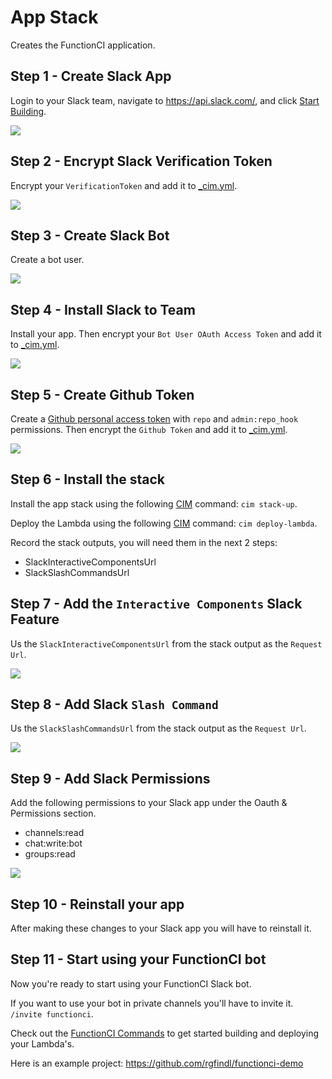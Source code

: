 # App Stack
Creates the FunctionCI application.

## Step 1 - Create Slack App
Login to your Slack team, navigate to https://api.slack.com/, and click [Start Building](https://api.slack.com/apps?new_app=1).

<p align="left">
  <img src="docs/create-app.png">
</p>


## Step 2 - Encrypt Slack Verification Token
Encrypt your `VerificationToken` and add it to [_cim.yml](_cim.yml).

<p align="left">
  <img src="docs/verification-token.png">
</p>


## Step 3 - Create Slack Bot
Create a bot user.

<p align="left">
  <img src="docs/create-bot.png">
</p>


## Step 4 - Install Slack to Team
Install your app.  Then encrypt your `Bot User OAuth Access Token` and add it to [_cim.yml](_cim.yml).

<p align="left">
  <img src="docs/bot-oauth-token.png">
</p>

## Step 5 - Create Github Token
Create a [Github personal access token](https://github.com/settings/tokens) with `repo` and `admin:repo_hook` permissions.  Then encrypt the `Github Token` and add it to [_cim.yml](_cim.yml).

<p align="left">
  <img src="docs/github-token.png">
</p>


## Step 6 - Install the stack
Install the app stack using the following [CIM](https://github.com/thestackshack/cim) command: `cim stack-up`.

Deploy the Lambda using the following [CIM](https://github.com/thestackshack/cim) command: `cim deploy-lambda`.

Record the stack outputs, you will need them in the next 2 steps:
* SlackInteractiveComponentsUrl
* SlackSlashCommandsUrl


## Step 7 - Add the `Interactive Components` Slack Feature
Us the `SlackInteractiveComponentsUrl` from the stack output as the `Request Url`.

<p align="left">
  <img src="docs/interactive.png">
</p>


## Step 8 - Add Slack `Slash Command`
Us the `SlackSlashCommandsUrl` from the stack output as the `Request Url`.

<p align="left">
  <img src="docs/slash.png">
</p>


## Step 9 - Add Slack Permissions
Add the following permissions to your Slack app under the Oauth & Permissions section.

* channels:read
* chat:write:bot
* groups:read

<p align="left">
  <img src="docs/permissions.png">
</p>

## Step 10 - Reinstall your app
After making these changes to your Slack app you will have to reinstall it.

## Step 11 - Start using your FunctionCI bot
Now you're ready to start using your FunctionCI Slack bot.

If you want to use your bot in private channels you'll have to invite it.  `/invite functionci`.

Check out the [FunctionCI Commands](../README.md#commands) to get started building and deploying your Lambda's. 

Here is an example project: https://github.com/rgfindl/functionci-demo